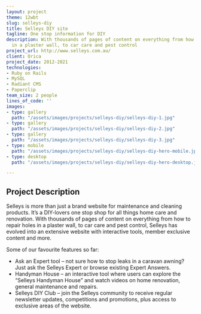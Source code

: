 ```yaml
---
layout: project
theme: 12wbt
slug: selleys-diy
title: Selleys DIY site
tagline: One stop information for DIY
description: With thousands of pages of content on everything from how to repair holes
  in a plaster wall, to car care and pest control
project_url: http://www.selleys.com.au/
client: Orica
project_date: 2012-2021
technologies:
- Ruby on Rails
- MySQL
- Radiant CMS
- Paperclip
team_size: 2 people
lines_of_code: ''
images:
- type: gallery
  path: "/assets/images/projects/selleys-diy/selleys-diy-1.jpg"
- type: gallery
  path: "/assets/images/projects/selleys-diy/selleys-diy-2.jpg"
- type: gallery
  path: "/assets/images/projects/selleys-diy/selleys-diy-3.jpg"
- type: mobile
  path: "/assets/images/projects/selleys-diy/selleys-diy-hero-mobile.jpg"
- type: desktop
  path: "/assets/images/projects/selleys-diy/selleys-diy-hero-desktop.jpg"

---
```

## Project Description

Selleys is more than just a brand website for maintenance and cleaning products. It’s a DIY-lovers one stop shop for all things home care and renovation. With thousands of pages of content on everything from how to repair holes in a plaster wall, to car care and pest control, Selleys has evolved into an extensive website with interactive tools, member exclusive content and more.

Some of our favourite features so far:

<ul>
<li>Ask an Expert tool – not sure how to stop leaks in a caravan awning? Just ask the Selleys Expert or browse existing Expert Answers.</li>
<li>Handyman House – an interactive tool where users can explore the “Selleys Handyman House” and watch videos on home renovation, general maintenance and repairs.</li>
<li>Selleys DIY Club – join the Selleys community to receive regular newsletter updates, competitions and promotions, plus access to exclusive areas of the website.</li>
</ul>